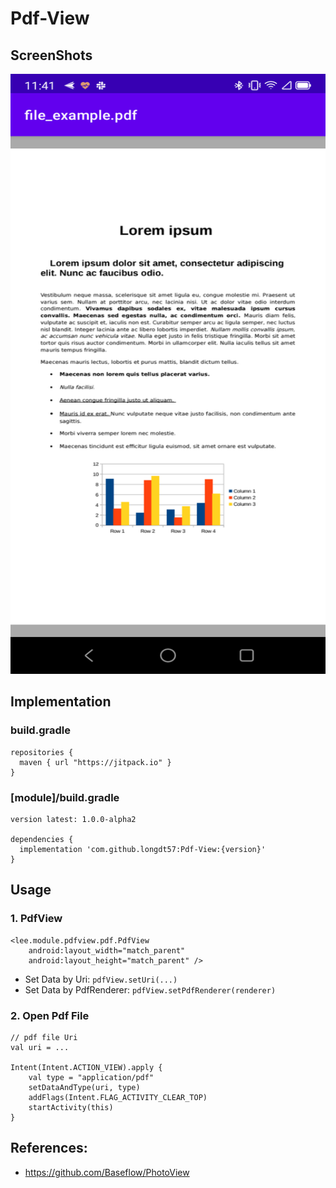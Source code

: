 # Pdf-View

## ScreenShots
<img src="screenshots/screenshot1.png" width="540" height="960" />

## Implementation

### build.gradle
```
repositories {
  maven { url "https://jitpack.io" }
}

```
### [module]/build.gradle

```
version latest: 1.0.0-alpha2

dependencies {
  implementation 'com.github.longdt57:Pdf-View:{version}'
}
```

## Usage
### 1. PdfView
```
<lee.module.pdfview.pdf.PdfView
    android:layout_width="match_parent"
    android:layout_height="match_parent" />
```
- Set Data by Uri: `pdfView.setUri(...)`
- Set Data by PdfRenderer: `pdfView.setPdfRenderer(renderer)`

### 2. Open Pdf File
```
// pdf file Uri
val uri = ...

Intent(Intent.ACTION_VIEW).apply {
    val type = "application/pdf"
    setDataAndType(uri, type)
    addFlags(Intent.FLAG_ACTIVITY_CLEAR_TOP)
    startActivity(this)
}
```

## References:
- https://github.com/Baseflow/PhotoView
